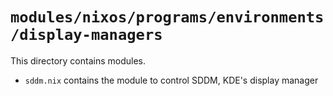 # `modules/nixos/programs/environments/display-managers`
This directory contains modules.
- `sddm.nix` contains the module to control SDDM, KDE's display manager
